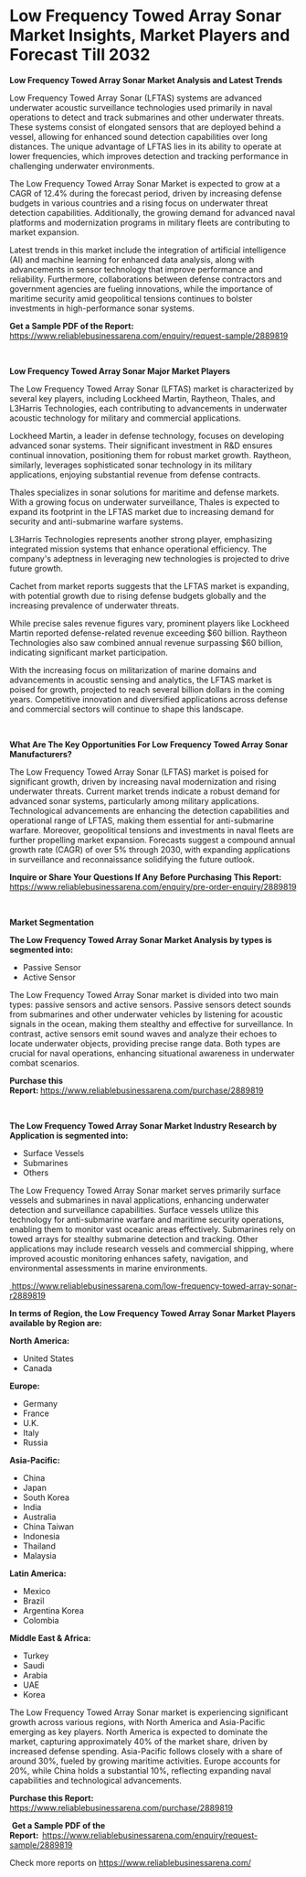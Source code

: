 <p><h1>Low Frequency Towed Array Sonar Market Insights, Market Players and Forecast Till 2032</h1></p><p><strong>Low Frequency Towed Array Sonar Market Analysis and Latest Trends</strong></p>
<p><p>Low Frequency Towed Array Sonar (LFTAS) systems are advanced underwater acoustic surveillance technologies used primarily in naval operations to detect and track submarines and other underwater threats. These systems consist of elongated sensors that are deployed behind a vessel, allowing for enhanced sound detection capabilities over long distances. The unique advantage of LFTAS lies in its ability to operate at lower frequencies, which improves detection and tracking performance in challenging underwater environments.</p><p>The Low Frequency Towed Array Sonar Market is expected to grow at a CAGR of 12.4% during the forecast period, driven by increasing defense budgets in various countries and a rising focus on underwater threat detection capabilities. Additionally, the growing demand for advanced naval platforms and modernization programs in military fleets are contributing to market expansion. </p><p>Latest trends in this market include the integration of artificial intelligence (AI) and machine learning for enhanced data analysis, along with advancements in sensor technology that improve performance and reliability. Furthermore, collaborations between defense contractors and government agencies are fueling innovations, while the importance of maritime security amid geopolitical tensions continues to bolster investments in high-performance sonar systems.</p></p>
<p><strong>Get a Sample PDF of the Report:&nbsp;</strong> <a href="https://www.reliablebusinessarena.com/enquiry/request-sample/2889819?utm_campaign=2889&utm_medium=2&utm_source=Github&utm_content=ia&utm_term=14032025&utm_id=low-frequency-towed-array-sonar">https://www.reliablebusinessarena.com/enquiry/request-sample/2889819</a></p>
<p>&nbsp;</p>
<p><strong>Low Frequency Towed Array Sonar Major Market Players</strong></p>
<p><p>The Low Frequency Towed Array Sonar (LFTAS) market is characterized by several key players, including Lockheed Martin, Raytheon, Thales, and L3Harris Technologies, each contributing to advancements in underwater acoustic technology for military and commercial applications. </p><p>Lockheed Martin, a leader in defense technology, focuses on developing advanced sonar systems. Their significant investment in R&D ensures continual innovation, positioning them for robust market growth. Raytheon, similarly, leverages sophisticated sonar technology in its military applications, enjoying substantial revenue from defense contracts.</p><p>Thales specializes in sonar solutions for maritime and defense markets. With a growing focus on underwater surveillance, Thales is expected to expand its footprint in the LFTAS market due to increasing demand for security and anti-submarine warfare systems.</p><p>L3Harris Technologies represents another strong player, emphasizing integrated mission systems that enhance operational efficiency. The company's adeptness in leveraging new technologies is projected to drive future growth.</p><p>Cachet from market reports suggests that the LFTAS market is expanding, with potential growth due to rising defense budgets globally and the increasing prevalence of underwater threats.</p><p>While precise sales revenue figures vary, prominent players like Lockheed Martin reported defense-related revenue exceeding $60 billion. Raytheon Technologies also saw combined annual revenue surpassing $60 billion, indicating significant market participation.</p><p>With the increasing focus on militarization of marine domains and advancements in acoustic sensing and analytics, the LFTAS market is poised for growth, projected to reach several billion dollars in the coming years. Competitive innovation and diversified applications across defense and commercial sectors will continue to shape this landscape.</p></p>
<p>&nbsp;</p>
<p><strong>What Are The Key Opportunities For Low Frequency Towed Array Sonar Manufacturers?</strong></p>
<p><p>The Low Frequency Towed Array Sonar (LFTAS) market is poised for significant growth, driven by increasing naval modernization and rising underwater threats. Current market trends indicate a robust demand for advanced sonar systems, particularly among military applications. Technological advancements are enhancing the detection capabilities and operational range of LFTAS, making them essential for anti-submarine warfare. Moreover, geopolitical tensions and investments in naval fleets are further propelling market expansion. Forecasts suggest a compound annual growth rate (CAGR) of over 5% through 2030, with expanding applications in surveillance and reconnaissance solidifying the future outlook.</p></p>
<p><strong>Inquire or Share Your Questions If Any Before Purchasing This Report:</strong> <a href="https://www.reliablebusinessarena.com/enquiry/pre-order-enquiry/2889819?utm_campaign=2889&utm_medium=2&utm_source=Github&utm_content=ia&utm_term=14032025&utm_id=low-frequency-towed-array-sonar">https://www.reliablebusinessarena.com/enquiry/pre-order-enquiry/2889819</a></p>
<p>&nbsp;</p>
<p><strong>Market Segmentation</strong></p>
<p><strong>The Low Frequency Towed Array Sonar Market Analysis by types is segmented into:</strong></p>
<p><ul><li>Passive Sensor</li><li>Active Sensor</li></ul></p>
<p><p>The Low Frequency Towed Array Sonar market is divided into two main types: passive sensors and active sensors. Passive sensors detect sounds from submarines and other underwater vehicles by listening for acoustic signals in the ocean, making them stealthy and effective for surveillance. In contrast, active sensors emit sound waves and analyze their echoes to locate underwater objects, providing precise range data. Both types are crucial for naval operations, enhancing situational awareness in underwater combat scenarios.</p></p>
<p><strong>Purchase this Report:&nbsp;</strong><a href="https://www.reliablebusinessarena.com/purchase/2889819?utm_campaign=2889&utm_medium=2&utm_source=Github&utm_content=ia&utm_term=14032025&utm_id=low-frequency-towed-array-sonar">https://www.reliablebusinessarena.com/purchase/2889819</a></p>
<p>&nbsp;</p>
<p><strong>The Low Frequency Towed Array Sonar Market Industry Research by Application is segmented into:</strong></p>
<p><ul><li>Surface Vessels</li><li>Submarines</li><li>Others</li></ul></p>
<p><p>The Low Frequency Towed Array Sonar market serves primarily surface vessels and submarines in naval applications, enhancing underwater detection and surveillance capabilities. Surface vessels utilize this technology for anti-submarine warfare and maritime security operations, enabling them to monitor vast oceanic areas effectively. Submarines rely on towed arrays for stealthy submarine detection and tracking. Other applications may include research vessels and commercial shipping, where improved acoustic monitoring enhances safety, navigation, and environmental assessments in marine environments.</p></p>
<p><a href="https://www.reliablebusinessarena.com/low-frequency-towed-array-sonar-r2889819?utm_campaign=2889&utm_medium=2&utm_source=Github&utm_content=ia&utm_term=14032025&utm_id=low-frequency-towed-array-sonar">&nbsp;https://www.reliablebusinessarena.com/low-frequency-towed-array-sonar-r2889819</a></p>
<p><strong>In terms of Region, the Low Frequency Towed Array Sonar Market Players available by Region are:</strong></p>
<p>
    <p> <strong> North America: </strong>
        <ul>
            <li>United States</li>
            <li>Canada</li>
        </ul>
        </p> 
    <p> <strong> Europe: </strong>
        <ul>
            <li>Germany</li>
            <li>France</li>
            <li>U.K.</li>
            <li>Italy</li>
            <li>Russia</li>
        </ul>
        </p> 
    <p> <strong> Asia-Pacific: </strong>
        <ul>
            <li>China</li>
            <li>Japan</li>
            <li>South Korea</li>
            <li>India</li>
            <li>Australia</li>
            <li>China Taiwan</li>
            <li>Indonesia</li>
            <li>Thailand</li>
            <li>Malaysia</li>
        </ul>
        </p> 
    <p> <strong> Latin America: </strong>
        <ul>
            <li>Mexico</li>
            <li>Brazil</li>
            <li>Argentina Korea</li>
            <li>Colombia</li>
        </ul>
        </p> 
    <p> <strong> Middle East & Africa: </strong>
        <ul>
            <li>Turkey</li>
            <li>Saudi</li>
            <li>Arabia</li>
            <li>UAE</li>
            <li>Korea</li>
        </ul>
    </p>
    </p>
<p><p>The Low Frequency Towed Array Sonar market is experiencing significant growth across various regions, with North America and Asia-Pacific emerging as key players. North America is expected to dominate the market, capturing approximately 40% of the market share, driven by increased defense spending. Asia-Pacific follows closely with a share of around 30%, fueled by growing maritime activities. Europe accounts for 20%, while China holds a substantial 10%, reflecting expanding naval capabilities and technological advancements.</p></p>
<p><strong>Purchase this Report: </strong><a href="https://www.reliablebusinessarena.com/purchase/2889819?utm_campaign=2889&utm_medium=2&utm_source=Github&utm_content=ia&utm_term=14032025&utm_id=low-frequency-towed-array-sonar">https://www.reliablebusinessarena.com/purchase/2889819</a></p>
<p>&nbsp;<strong>Get a Sample PDF of the Report:&nbsp;&nbsp;</strong><a href="https://www.reliablebusinessarena.com/enquiry/request-sample/2889819?utm_campaign=2889&utm_medium=2&utm_source=Github&utm_content=ia&utm_term=14032025&utm_id=low-frequency-towed-array-sonar">https://www.reliablebusinessarena.com/enquiry/request-sample/2889819</a></p>
<p><strong></strong></p>
<p>Check more reports on <a href="https://www.reliablebusinessarena.com/?utm_campaign=2889&utm_medium=2&utm_source=Github&utm_content=ia&utm_term=14032025&utm_id=low-frequency-towed-array-sonar">https://www.reliablebusinessarena.com/</a></p>